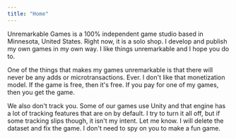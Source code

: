 ```yaml
---
title: "Home"
---
```


Unremarkable Games is a 100% independent game studio based in Minnesota, United States. Right now, it is a solo shop.
I develop and publish my own games in my own way. I like things unremarkable and I hope you do to.

One of the things that makes my games unremarkable is that there will never be any adds or microtransactions. Ever.
I don't like that monetization model. If the game is free, then it's free. If you pay for one of my games, then
you get the game.

We also don't track you. Some of our games use Unity and that engine has a lot of tracking features that are on by
default. I try to turn it all off, but if some tracking slips though, it isn't my intent. Let me know. I will delete
the dataset and fix the game. I don't need to spy on you to make a fun game.
